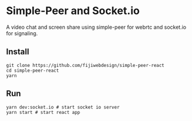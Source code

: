 # Simple-Peer and Socket.io

A video chat and screen share using simple-peer for webrtc and socket.io for signaling. 

## Install

```
git clone https://github.com/fijiwebdesign/simple-peer-react
cd simple-peer-react
yarn
```

## Run

```
yarn dev:socket.io # start socket io server
yarn start # start react app
```


